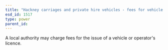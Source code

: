 ```yaml
---
title: "Hackney carriages and private hire vehicles - fees for vehicle or operator's licence"
esd_id: 1517
type: power
parent_id:  
---
```


A local authority may charge fees for the issue of a vehicle or operator's licence. 

